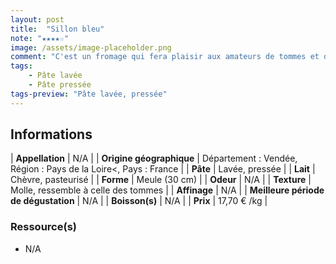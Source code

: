 ```yaml
---
layout: post
title:  "Sillon bleu"
note: "★★★★☆"
image: /assets/image-placeholder.png
comment: "C'est un fromage qui fera plaisir aux amateurs de tommes et de lait de chèvre. Sa couche de charbon végétal rappelle celle du Morbier et lui vaut d'être également baptisé « Morbier de chèvre ». Son goût est un mélange de douceur grâce à sa texture et de caractère grâce à sa croûte lavée. Il peut convenir pour une raclette."
tags:
    - Pâte lavée
    - Pâte pressée
tags-preview: "Pâte lavée, pressée"
---
```


## Informations

| **Appellation** | N/A |
| **Origine géographique** | Département : Vendée, Région : Pays de la Loire<, Pays : France   |
| **Pâte** | Lavée, pressée |
| **Lait** | Chèvre, pasteurisé |
| **Forme** | Meule (30 cm) |
| **Odeur** | N/A |
| **Texture** | Molle, ressemble à celle des tommes |
| **Affinage** | N/A |
| **Meilleure période de dégustation** | N/A |
| **Boisson(s)** | N/A |
| **Prix** | 17,70 € /kg |

### Ressource(s)
* N/A